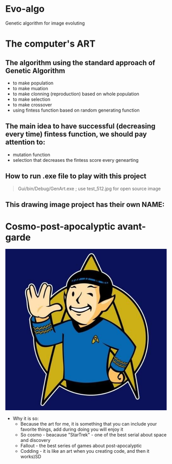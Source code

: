 # Evo-algo
Genetic algorithm for image evoluting
# The computer's ART
## The algorithm using the standard approach of Genetic Algorithm
- to make population
- to make muation
- to make clonning (reproduction) based on whole population
- to make selection
- to make crossover
- using fintess function based on random generating function
## The main idea to have successful (decreasing every time) fintess function, we should pay attention to:
- mutation function
- selection that decreases the fintess score every genearting
## How to run .exe file to play with this project
> Gui/bin/Debug/GenArt.exe ; use test_512.jpg for open source image
## This drawing image project has their own NAME:
# Cosmo-post-apocalyptic avant-garde
![](test_512.jpg)
- Why it is so:
  * Because the art for me, it is something that you can include your favorite things, add during doing you will enjoy it
  * So cosmo - beacause "StarTrek" - one of the best serial about space and discovery
  * Fallout - the best series of games about post-apocalyptic
  * Codding - it is like an art when you creating code, and then it works)SD
